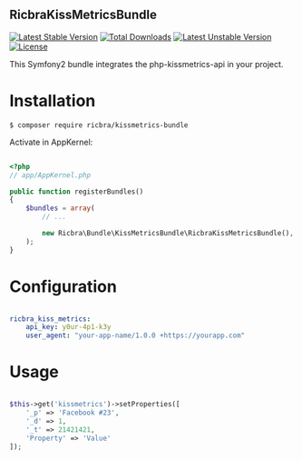RicbraKissMetricsBundle
-----------------------

[![Latest Stable Version](https://poser.pugx.org/ricbra/kissmetrics-bundle/v/stable.svg)](https://packagist.org/packages/ricbra/kissmetrics-bundle) [![Total Downloads](https://poser.pugx.org/ricbra/kissmetrics-bundle/downloads.svg)](https://packagist.org/packages/ricbra/kissmetrics-bundle) [![Latest Unstable Version](https://poser.pugx.org/ricbra/kissmetrics-bundle/v/unstable.svg)](https://packagist.org/packages/ricbra/kissmetrics-bundle) [![License](https://poser.pugx.org/ricbra/kissmetrics-bundle/license.svg)](https://packagist.org/packages/ricbra/kissmetrics-bundle)


This Symfony2 bundle integrates the php-kissmetrics-api in your project.

# Installation

    $ composer require ricbra/kissmetrics-bundle

Activate in AppKernel:

```php

<?php
// app/AppKernel.php

public function registerBundles()
{
    $bundles = array(
        // ...

        new Ricbra\Bundle\KissMetricsBundle\RicbraKissMetricsBundle(),
    );
}

```

# Configuration

```yml

ricbra_kiss_metrics:
    api_key: y0ur-4p1-k3y
    user_agent: "your-app-name/1.0.0 +https://yourapp.com"


```

# Usage

```php

$this->get('kissmetrics')->setProperties([
    '_p' => 'Facebook #23',
    '_d' => 1,
    '_t' => 21421421,
    'Property' => 'Value'
]);


```
